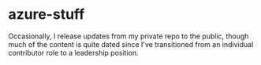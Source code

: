 # azure-stuff

Occasionally, I release updates from my private repo to the public, though much of the content is quite dated since I've transitioned from an individual contributor role to a leadership position.
